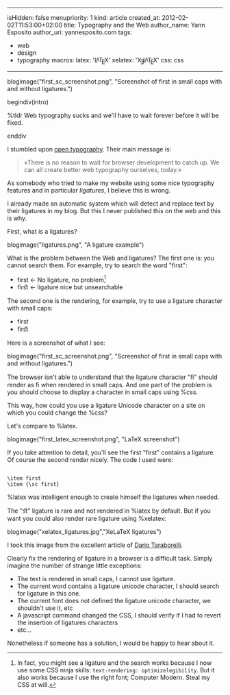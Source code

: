 -----
isHidden:       false
menupriority:   1
kind:           article
created_at:     2012-02-02T11:53:00+02:00
title: Typography and the Web
author_name: Yann Esposito
author_uri: yannesposito.com
tags:
  - web
  - design
  - typography
macros:
 latex: '<span style="text-transform: uppercase">L<sup style="vertical-align: 0.15em; margin-left: -0.36em; margin-right: -0.15em; font-size: .85em">a</sup>T<sub style="vertical-align: -0.5ex; margin-left: -0.1667em; margin-right: -0.125em; font-size: 1em">e</sub>X</span>'
 xelatex: '<span style="text-transform: uppercase">X<sub style="vertical-align: -0.5ex; margin-left: -0.1667em; margin-right: -0.125em; font-size: 1em">&#x018E;</sub>L<sup style="vertical-align: 0.15em; margin-left: -0.36em; margin-right: -0.15em; font-size: .85em">a</sup>T<sub style="vertical-align: -0.5ex; margin-left: -0.1667em; margin-right: -0.125em; font-size: 1em">e</sub>X</span>'
 css: <span class="sc">css</span>

-----
blogimage("first_sc_screenshot.png", "Screenshot of first in small caps with and without ligatures.")

begindiv(intro)

%tldr Web typography sucks and we'll have to wait forever before it will be fixed.


enddiv

I stumbled upon [open typography](http://opentypography.org/). Their main message is:

> «There is no reason to wait for browser development to catch up.
> We can all create better web typography ourselves, today.»


As somebody who tried to make my website using some nice typography features and in particular _ligatures_, I believe this is wrong.

I already made an automatic system which will detect and replace text by their ligatures in my blog. But this I never published this on the web and this is why.

First, what is a ligatures?

blogimage("ligatures.png", "A ligature example")

What is the problem between the Web and ligatures?
The first one is: you cannot search them. For example, try to search the word "first":

- first ← No ligature, no problem[^1]
- <span class="red">ﬁ</span>r<span class="red">ﬆ </span> ← ligature nice but unsearchable

[^1]: In fact, you might see a ligature and the search works because I now use some CSS ninja skills: `text-rendering: optimizelegibility`. But it also works because I use the right font; Computer Modern. Steal my CSS at will.

The second one is the rendering, for example, try to use a ligature character with small caps:

- <sc>first</sc>
- <sc><span class="red">ﬁ</span>r<span class="red">ﬆ</span></sc>

Here is a screenshot of what I see:

blogimage("first_sc_screenshot.png", "Screenshot of first in small caps with and without ligatures.")

The browser isn't able to understand that the ligature character "<span class="red">ﬁ</span>" should render as <sc>fi</sc> when rendered in small caps. And one part of the problem is you should choose to display a character in small caps using %css.

This way, how could you use a ligature Unicode character on a site on which you could change the %css?

Let's compare to %latex.

blogimage("first_latex_screenshot.png", "LaTeX screenshot")

If you take attention to detail, you'll see the first "first" contains a ligature. Of course the second render nicely. The code I used were:

<code class="latex">
\item first
\item {\sc first}
</code>

%latex was intelligent enough to create himself the ligatures when needed.

The "<span class="red">ﬆ</span>" ligature is rare and not rendered in %latex by default. But if you want you could also render rare ligature using %xelatex:

blogimage("xelatex_ligatures.jpg","XeLaTeX ligatures")

I took this image from the excellent article of [Dario Taraborelli](http://nitens.org/taraborelli/latex#rare).


Clearly fix the rendering of ligature in a browser is a difficult task.
Simply imagine the number of strange little exceptions:

- The text is rendered in small caps, I cannot use ligature.
- The current word contains a ligature unicode character, I should search for ligature in this one.
- The current font does not defined the ligature unicode character, we shouldn't use it, etc
- A javascript command changed the CSS, I should verify if I had to revert the insertion of ligatures characters
- etc...


Nonetheless if someone has a solution, I would be happy to hear about it.
